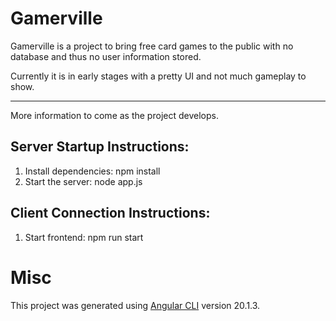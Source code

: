 # Gamerville

Gamerville is a project to bring free card games to the public with no database and thus no user information stored.

Currently it is in early stages with a pretty UI and not much gameplay to show.

---

More information to come as the project develops.

## Server Startup Instructions:
 1. Install dependencies: npm install
 2. Start the server: node app.js

## Client Connection Instructions:
 1. Start frontend: npm run start




# Misc

This project was generated using [Angular CLI](https://github.com/angular/angular-cli) version 20.1.3.
